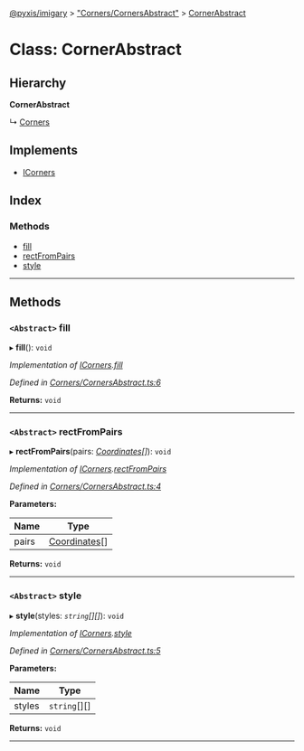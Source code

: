 [@pyxis/imigary](../README.md) > ["Corners/CornersAbstract"](../modules/_corners_cornersabstract_.md) > [CornerAbstract](../classes/_corners_cornersabstract_.cornerabstract.md)

# Class: CornerAbstract

## Hierarchy

**CornerAbstract**

↳  [Corners](_corners_corners_.corners.md)

## Implements

* [ICorners](../interfaces/_corners_types_.icorners.md)

## Index

### Methods

* [fill](_corners_cornersabstract_.cornerabstract.md#fill)
* [rectFromPairs](_corners_cornersabstract_.cornerabstract.md#rectfrompairs)
* [style](_corners_cornersabstract_.cornerabstract.md#style)

---

## Methods

<a id="fill"></a>

### `<Abstract>` fill

▸ **fill**(): `void`

*Implementation of [ICorners](../interfaces/_corners_types_.icorners.md).[fill](../interfaces/_corners_types_.icorners.md#fill)*

*Defined in [Corners/CornersAbstract.ts:6](https://github.com/creaux/pyxis/blob/10b280f/packages/imigary/src/Corners/CornersAbstract.ts#L6)*

**Returns:** `void`

___
<a id="rectfrompairs"></a>

### `<Abstract>` rectFromPairs

▸ **rectFromPairs**(pairs: *[Coordinates](../modules/_squares_types_.md#coordinates)[]*): `void`

*Implementation of [ICorners](../interfaces/_corners_types_.icorners.md).[rectFromPairs](../interfaces/_corners_types_.icorners.md#rectfrompairs)*

*Defined in [Corners/CornersAbstract.ts:4](https://github.com/creaux/pyxis/blob/10b280f/packages/imigary/src/Corners/CornersAbstract.ts#L4)*

**Parameters:**

| Name | Type |
| ------ | ------ |
| pairs | [Coordinates](../modules/_squares_types_.md#coordinates)[] |

**Returns:** `void`

___
<a id="style"></a>

### `<Abstract>` style

▸ **style**(styles: *`string`[][]*): `void`

*Implementation of [ICorners](../interfaces/_corners_types_.icorners.md).[style](../interfaces/_corners_types_.icorners.md#style)*

*Defined in [Corners/CornersAbstract.ts:5](https://github.com/creaux/pyxis/blob/10b280f/packages/imigary/src/Corners/CornersAbstract.ts#L5)*

**Parameters:**

| Name | Type |
| ------ | ------ |
| styles | `string`[][] |

**Returns:** `void`

___

